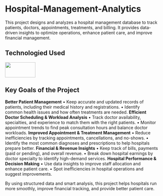 # Hospital-Management-Analytics
This project designs and analyzes a hospital management database to track patients, doctors, appointments, treatments, and billing. It provides data-driven insights to optimize operations, enhance patient care, and improve financial management.

## Technologied Used
<img src="https://www.mysql.com/common/logos/logo-mysql-170x115.png" width="100" height="50" />

## Key Goals of the Project
**Better Patient Management**
•	Keep accurate and updated records of patients, including their medical history and registrations.
•	Identify common health issues and how often treatments are needed.
 **Efficient Doctor Scheduling & Workload Analysis**
•	Track doctor availability, specialties, and experience to match them with the right patients.
•	Monitor appointment trends to find peak consultation hours and balance doctor workloads.
**Improved Appointment & Treatment Management**
•	Reduce inefficiencies by tracking appointments, cancellations, and no-shows.
•	Identify the most common diagnoses and prescriptions to help hospitals prepare better.
**Financial & Revenue Insights**
•	Keep track of bills, payments (paid or pending), and overall revenue.
•	Break down hospital earnings by doctor specialty to identify high-demand services.
**Hospital Performance & Decision Making**
•	Use data insights to improve staff allocation and enhance patient care.
•	Spot inefficiencies in hospital operations and suggest improvements.

By using structured data and smart analysis, this project helps hospitals run more smoothly, improve financial tracking, and provide better patient care. 
